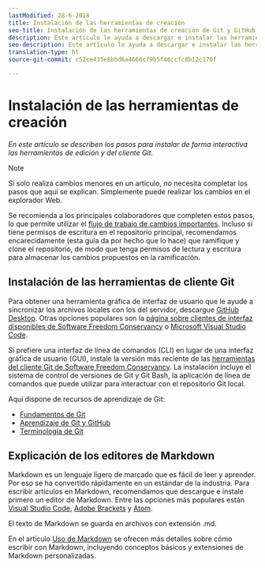 ```yaml
---
lastModified: 28-6-2018
title: Instalación de las herramientas de creación
seo-title: Instalación de las herramientas de creación de Git y GitHub para la documentación de Adobe
description: Este artículo le ayuda a descargar e instalar las herramientas del cliente que necesitará para Git/GitHub y para editar archivos Markdown.
seo-description: Este artículo le ayuda a descargar e instalar las herramientas del cliente que necesita para Git/GitHub y para editar archivos Markdown para la documentación de Adobe.
translation-type: ht
source-git-commit: c52ce435e8bbd6a4666cf9b5f46ccfc8b12c170f

---
```


# Instalación de las herramientas de creación

*En este artículo se describen los pasos para instalar de forma interactiva las herramientas de edición y del cliente Git.*

>[!NOTE]
> Si solo realiza cambios menores en un artículo, *no* necesita completar los pasos que aquí se explican. Simplemente puede realizar los cambios en el explorador Web.
>
> Se recomienda a los principales colaboradores que completen estos pasos, lo que permite utilizar el [flujo de trabajo de cambios importantes](local-repo.md). Incluso si tiene permisos de escritura en el repositorio principal, recomendamos encarecidamente (esta guía da por hecho que lo hace) que ramifique y clone el repositorio, de modo que tenga permisos de lectura y escritura para almacenar los cambios propuestos en la ramificación.

## Instalación de las herramientas de cliente Git

Para obtener una herramienta gráfica de interfaz de usuario que le ayude a sincronizar los archivos locales con los del servidor, descargue [GitHub Desktop](https://desktop.github.com/). Otras opciones populares son la [página sobre clientes de interfaz disponibles de Software Freedom Conservancy](https://git-scm.com/downloads/guis) o [Microsoft Visual Studio Code](https://www.visualstudio.com/products/code-vs.aspx).

Si prefiere una interfaz de línea de comandos (CLI) en lugar de una interfaz gráfica de usuario (GUI), instale la versión más reciente de las [herramientas del cliente Git de Software Freedom Conservancy](https://git-scm.com/downloads). La instalación incluye el sistema de control de versiones de Git y Git Bash, la aplicación de línea de comandos que puede utilizar para interactuar con el repositorio Git local.

Aquí dispone de recursos de aprendizaje de Git:

* [Fundamentos de Git](https://git-scm.com/book/en/v2/Getting-Started-Git-Basics)
* [Aprendizaje de Git y GitHub](https://help.github.com/articles/good-resources-for-learning-git-and-github/)
* [Terminología de Git](https://help.github.com/articles/github-glossary)

## Explicación de los editores de Markdown

Markdown es un lenguaje ligero de marcado que es fácil de leer y aprender. Por eso se ha convertido rápidamente en un estándar de la industria. Para escribir artículos en Markdown, recomendamos que descargue e instale primero un editor de Markdown. Entre las opciones más populares están [Visual Studio Code](https://code.visualstudio.com/), [Adobe Brackets](https://brackets.io) y [Atom](https://atom.io).

El texto de Markdown se guarda en archivos con extensión .md.

En el artículo [Uso de Markdown](../writing-essentials/markdown.md) se ofrecen más detalles sobre cómo escribir con Markdown, incluyendo conceptos básicos y extensiones de Markdown personalizadas.

<!--
## Adobe Docs Authoring Pack

Install the Docs Authoring Pack. This set of extensions includes basic authoring assistance for help when writing Markdown, and a preview feature, so that you can see what the Markdown looks like in the style of the docs.adobe.com site.

Link when available
-->
